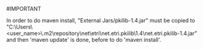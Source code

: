 #IMPORTANT

In order to do maven install, "External Jars/pkilib-1.4.jar" must be copied to "C:\Users\\<user_name>\\.m2\repository\net\etri\net.etri.pkilib\1.4\net.etri.pkilib-1.4.jar" and then 'maven update' is done, before to do 'maven install'.